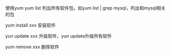使用yum
yum list 列出所有软件包，如yum list | grep mysql，列出和mysql相关的包

yum install xxx 安装软件

yun update xxx 升级软件，yun update升级所有软件

yum remove xxx 删除软件


